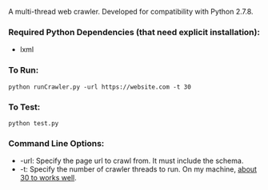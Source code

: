 A multi-thread web crawler. Developed for compatibility with Python 2.7.8.

### Required Python Dependencies (that need explicit installation):
* lxml

### To Run:
```
python runCrawler.py -url https://website.com -t 30
```

### To Test:
```
python test.py
```

### Command Line Options:
* -url: Specify the page url to crawl from. It must include the schema.
* -t: Specify the number of crawler threads to run. On my machine, [about 30 to works well](https://cloud.githubusercontent.com/assets/2548712/4173987/45b0de30-3571-11e4-8ff6-42bc8c1445c0.jpg).
